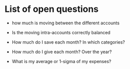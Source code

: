 # List of open questions
- how much is moving between the different accounts
- Is the moving intra-accounts correctly balanced

- How much do I save each month? In which categories?
- How much do I give each month? Over the year?

- What is my average or 1-sigma of my expenses?